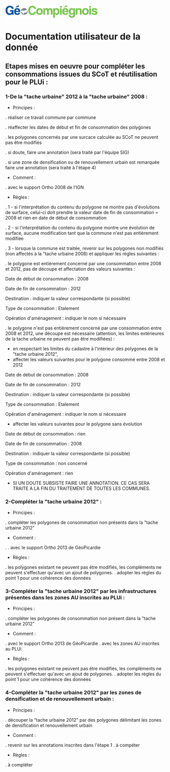 ![picto](/doc/img/Logo_web-GeoCompiegnois.png)

# Documentation utilisateur de la donnée #

## Etapes mises en oeuvre pour compléter les consommations issues du SCoT et réutilisation pour le PLUi :

### 1-De la "tache urbaine" 2012 à la "tache urbaine" 2008 :

* Principes : 

. réaliser ce travail commune par commune 

. réaffecter les dates de début et fin de consommation des polygones 

. les polygones concernés par une surcace calculée au SCoT ne peuvent pas être modifiés

. si doute, faire une annotation (sera traité par l'équipe SIG)

. si une zone de densification ou de renouvellement urbain est remarquée faire une annotation (sera traité à l'étape 4)

* Comment : 

 . avec le support Ortho 2008 de l'IGN

* Règles : 

. 1 - si l'interprétation du contenu du polygone ne montre pas d'évolutions de surface, celui-ci doit prendre la valeur date de fin de consommation = 2008 et rien en date de début de consommation

. 2 - si l'interprétation du contenu du polygone montre une évolution de surface, aucune modification tant que la commune n'est pas entièrement modifiée

. 3 - lorsque la commune est traitée, revenir sur les polygones non modifiés (non affectés à la "tache urbaine 2008) et appliquer les règles suivantes :

. le polygone est entièrement concerné par une consommation entre 2008 et 2012, pas de découpe et affectation des valeurs suivantes :

Date de début de consommation : 2008

Date de fin de consommation : 2012

Destination : indiquer la valeur correspondante (si possible)

Type de consommation : Etalement

Opération d'aménagement : indiquer le nom si nécessaire


. le polygone n'est pas entièrement concerné par une consommation entre 2008 et 2012, une découpe est nécessaire (attention, les limites extérieures de la tache urbaine ne peuvent pas être modifiées) :

- en respectant les limites du cadastre à l'intérieur des polygones de la "tache urbaine 2012",
- affecter les valeurs suivantes pour le polygone consommé entre 2008 et 2012

Date de début de consommation : 2008

Date de fin de consommation : 2012

Destination : indiquer la valeur correspondante (si possible)

Type de consommation : Etalement

Opération d'aménagement : indiquer le nom si nécessaire

- affecter les valeurs suivantes pour le polygone sans évolution

Date de début de consommation : rien

Date de fin de consommation : 2008

Destination : indiquer la valeur correspondante (si possible)

Type de consommation : non concerné

Opération d'aménagement : rien


* SI UN DOUTE SUBSISTE FAIRE UNE ANNOTATION. CE CAS SERA TRAITE A LA FIN DU TRAITEMENT DE TOUTES LES COMMUNES.


### 2-Compléter la "tache urbaine 2012" :

* Principes : 

. compléter les polygones de consommation non présents dans la "tache urbaine 2012" 

* Comment : 

.  . avec le support Ortho 2013 de GéoPicardie

* Règles : 

. les polygones existant ne peuvent pas être modifiés, les compléments ne peuvent s'effectuer qu'avec un ajout de polygones.
. adopter les règles du point 1 pour une cohérence des données


### 3-Compléter la "tache urbaine 2012" par les infrastructures présentes dans les zones AU inscrites au PLUi :

* Principes : 

. compléter les polygones de consommation non présent dans la "tache urbaine 2012" 

* Comment : 

. avec le support Ortho 2013 de GéoPicardie
. avec les zones AU inscrites au PLUi

* Règles : 

. les polygones existant ne peuvent pas être modifiés, les compléments ne peuvent s'effectuer qu'avec un ajout de polygones.
. adopter les règles du point 1 pour une cohérence des données

### 4-Compléter la "tache urbaine 2012" par les zones de densification et de renouvellement urbain :

* Principes : 

. découper la "tache urbaine 2012" par des polygones délimitant les zones de densification et renouvellement urbain 

* Comment : 

. revenir sur les annotations inscrites dans l'étape 1
. à compéter

* Règles : 

. à compléter
